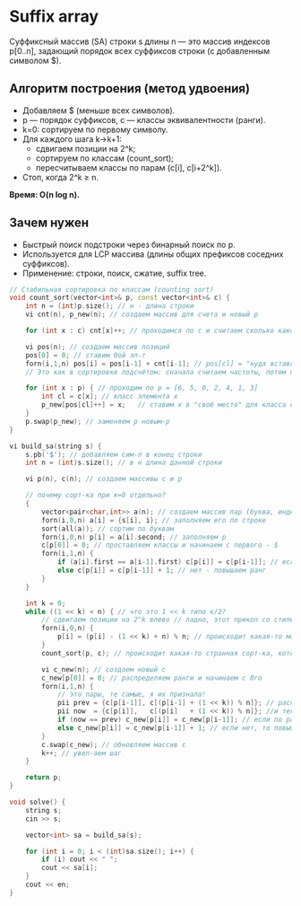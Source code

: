# Suffix array

Суффиксный массив (SA) строки s длины n — это массив индексов p[0..n], задающий порядок всех суффиксов строки (с добавленным символом $).

## Алгоритм построения (метод удвоения)
- Добавляем $ (меньше всех символов).
- p — порядок суффиксов, c — классы эквивалентности (ранги).
- k=0: сортируем по первому символу.
- Для каждого шага k→k+1:
    - сдвигаем позиции на 2^k;
    - сортируем по классам (count_sort);
    - пересчитываем классы по парам (c[i], c[i+2^k]).
- Стоп, когда 2^k ≥ n.

**Время: O(n log n).**

## Зачем нужен
- Быстрый поиск подстроки через бинарный поиск по p.
- Иcпользуется для LCP массива (длины общих префиксов соседних суффиксов).
- Применение: строки, поиск, сжатие, suffix tree.


```cpp
// Стабильная сортировка по классам (counting sort)
void count_sort(vector<int>& p, const vector<int>& c) {
    int n = (int)p.size(); // н - длина строки
    vi cnt(n), p_new(n); // создаем массив для счета и новый р

    for (int x : c) cnt[x]++; // проходимся по с и считаем сколько какого ранга

    vi pos(n); // создаем массив позиций
    pos[0] = 0; // ставим 0ой эл-т
    forn(i,1,n) pos[i] = pos[i-1] + cnt[i-1]; // pos[cl] = "куда вставлять следующий элемент этого класса в p_new"
    // Это как в сортировке подсчётом: сначала считаем частоты, потом префиксные суммы → получаем позиции.

    for (int x : p) { // проходим по p = [6, 5, 0, 2, 4, 1, 3]
        int cl = c[x]; // класс элемента x
        p_new[pos[cl]++] = x;   // ставим x в "своё место" для класса cl и двигаем указатель вперёд
    }
    p.swap(p_new); // заменяем р новым-р
}

vi build_sa(string s) {
    s.pb('$'); // добавляем сим-л в конец строки
    int n = (int)s.size(); // в н длина данной строки

    vi p(n), c(n); // создаем массивы с и р

    // почему сорт-ка при к=0 отдельно?
    {
        vector<pair<char,int>> a(n); // создаем массив пар (буква, индекс)
        forn(i,0,n) a[i] = {s[i], i}; // заполняем его по строке
        sort(all(a)); // сортим по буквам
        forn(i,0,n) p[i] = a[i].second; // заполняем р
        c[p[0]] = 0; // проставляем классы и начинаем с первого - $
        forn(i,1,n) {
            if (a[i].first == a[i-1].first) c[p[i]] = c[p[i-1]]; // если буквы равны, то ставим один ранг
            else c[p[i]] = c[p[i-1]] + 1; // нет - повышаем ранг
        }
    }

    int k = 0;
    while ((1 << k) < n) { // что это 1 << k типо к/2?
        // сдвигаем позиции на 2^k влево // ладно, этот прикол со стипенями и битовыми сдвигами я еще не совсем понимаю(((
        forn(i,0,n) {
            p[i] = (p[i] - (1 << k) + n) % n; // происходит какая-то магия
        }
        count_sort(p, c); // происходит какая-то странная сорт-ка, которую я еще не осознала

        vi c_new(n); // создаем новый с
        c_new[p[0]] = 0; // распределяем ранги и начинаем с 0го
        forn(i,1,n) {
            // это пары, те самые, я их признала!
            pii prev = {c[p[i-1]], c[(p[i-1] + (1 << k)) % n]}; // распределяем пары с, создаем перд-ий
            pii now  = {c[p[i]],   c[(p[i]   + (1 << k)) % n]}; //и текущий
            if (now == prev) c_new[p[i]] = c_new[p[i-1]]; // если по рангу равны, то оставляем его
            else c_new[p[i]] = c_new[p[i-1]] + 1; // если нет, то повышаем
        }
        c.swap(c_new); // обновляем массив с
        k++; // увел-аем шаг
    }

    return p;
}

void solve() {
    string s;
    cin >> s;

    vector<int> sa = build_sa(s);

    for (int i = 0; i < (int)sa.size(); i++) {
        if (i) cout << " ";
        cout << sa[i];
    }
    cout << en;
}
```
